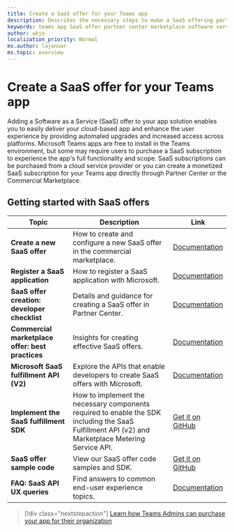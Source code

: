 ```yaml
---
title: Create a SaaS offer for your Teams app
description: Describes the necessary steps to make a SaaS offering part of a third-party Teams App experience
keywords: teams app SaaS offer partner center marketplace software service
author: akjo
localization_priority: Normal
ms.author: lajanuar
ms.topic: overview
---
```

# Create a SaaS offer for your Teams app

Adding a Software as a Service (SaaS) offer to your app solution enables you to easily deliver your cloud-based app and enhance the user experience by providing automated upgrades and increased access across platforms. Microsoft Teams apps are free to install in the Teams environment, but some may require users to purchase a SaaS subscription to experience the app's full functionality and scope. SaaS subscriptions can be purchased from a cloud service provider or you can create a monetized SaaS subscription for your Teams app directly through Partner Center or the Commercial Marketplace.

## Getting started with SaaS offers

| Topic | Description| Link |
|------|-------------|------|
|**Create a new SaaS offer**|How to create and configure a new SaaS offer in the commercial marketplace.| [Documentation](/azure/marketplace/partner-center-portal/create-new-saas-offer)|
|**Register a SaaS application** | How to register a SaaS application with Microsoft.| [Documentation](/azure/marketplace/partner-center-portal/pc-saas-registration)|
|**SaaS offer creation:  developer checklist**| Details and guidance for creating a SaaS offer in Partner Center.| [Documentation](/azure/marketplace/partner-center-portal/offer-creation-checklist)|
|**Commercial marketplace offer:  best practices** |Insights for creating effective SaaS offers.|[Documentation](/azure/marketplace/gtm-offer-listing-best-practices)|
|**Microsoft SaaS fulfillment API (V2)** | Explore the APIs that enable developers to create SaaS offers with Microsoft.| [Documentation](/azure/marketplace/partner-center-portal/pc-saas-fulfillment-api-v2) |
|**Implement the SaaS fulfillment SDK**| How to implement the necessary components required to enable the SDK including the SaaS Fulfillment API (v2) and Marketplace Metering Service API.| [Get it on GitHub](https://github.com/Azure/Microsoft-commercial-marketplace-transactable-SaaS-offer-SDK/blob/master/docs/Installation-Instructions.md) |
|**SaaS offer sample code**| View our SaaS offer code samples and SDK.| [Get it on GitHub](https://github.com/Azure/Microsoft-commercial-marketplace-transactable-SaaS-offer-SDK)|
| **FAQ: SaaS API UX queries** | Find answers to common end-user experience topics.| [Documentation](/azure/marketplace/partner-center-portal/saas-fulfillment-apis-faq) |

> [!div class="nextstepaction"]
> [Learn how Teams Admins can purchase your app for their organization](/MicrosoftTeams/purchase-third-party-apps)
